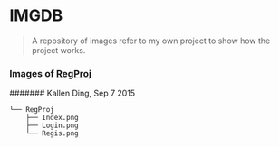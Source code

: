 # IMGDB
> A repository of images refer to my own project to show how the project works.

### Images of [RegProj][1]
####### Kallen Ding, Sep 7 2015
```
└── RegProj
    ├── Index.png
    ├── Login.png
    └── Regis.png
```
  [1]: https://github.com/Keleir/RegProj.git
